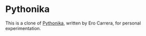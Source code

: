 Pythonika
=========

This is a clone of [Pythonika](http://code.google.com/p/pythonika/), written by Ero Carrera, for personal experimentation.